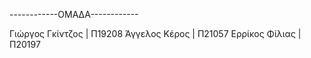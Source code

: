 ------------ΟΜΑΔΑ------------

Γιώργος Γκίντζος | Π19208
Άγγελος Κέρος    | Π21057
Ερρίκος Φίλιας   | Π20197
